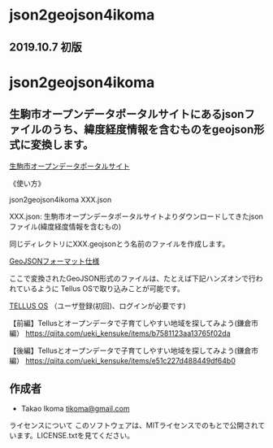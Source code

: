 # json2geojson4ikoma
## 2019.10.7 初版 


# json2geojson4ikoma
## 生駒市オープンデータポータルサイトにあるjsonファイルのうち、緯度経度情報を含むものをgeojson形式に変換します。

 [生駒市オープンデータポータルサイト](https://data.city.ikoma.lg.jp/)



《使い方》

json2geojson4ikoma XXX.json

XXX.json: 生駒市オープンデータポータルサイトよりダウンロードしてきたjsonファイル(緯度経度情報を含むもの)

同じディレクトリにXXX.geojsonとう名前のファイルを作成します。


[GeoJSONフォーマット仕様]( https://s.kitazaki.name/docs/geojson-spec-ja.html)



ここで変換されたGeoJSON形式のファイルは、たとえば下記ハンズオンで行われているように
Tellus OSで取り込みことが可能です。

[TELLUS OS](https://www.tellusxdp.com/ja/)
（ユーザ登録(初回)、ログインが必要です)


【前編】Tellusとオープンデータで子育てしやすい地域を探してみよう(鎌倉市編）
https://qiita.com/ueki_kensuke/items/b7581123aa13765f02da

【後編】Tellusとオープンデータで子育てしやすい地域を探してみよう(鎌倉市編）
https://qiita.com/ueki_kensuke/items/e51c227d488449df64b0

## 作成者
- Takao Ikoma tikoma@gmail.com

ライセンスについて
このソフトウェアは、MITライセンスでのもとで公開されています。LICENSE.txtを見てください。

